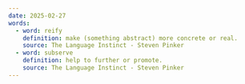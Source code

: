 ```yaml
---
date: 2025-02-27
words:
  - word: reify
    definition: make (something abstract) more concrete or real.
    source: The Language Instinct - Steven Pinker
  - word: subserve
    definition: help to further or promote. 
    source: The Language Instinct - Steven Pinker
---
```

